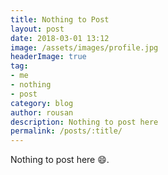 ```yaml
---
title: Nothing to Post
layout: post
date: 2018-03-01 13:12
image: /assets/images/profile.jpg
headerImage: true
tag:
- me
- nothing
- post
category: blog
author: rousan
description: Nothing to post here
permalink: /posts/:title/
---
```


<!-- See the blog template from here: https://raw.githubusercontent.com/sergiokopplin/indigo/gh-pages/_posts/2015-02-24-markdown-extra-components.markdown -->

Nothing to post here 😄.